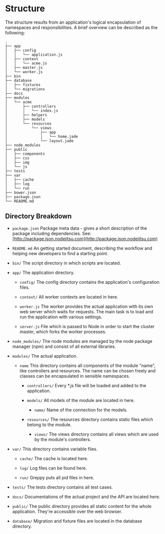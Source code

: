 # Structure

The structure results from an application's logical encapsulation of
namespaces and responsibilities. A brief overview can be described
as the following:

    .
    ├── app
    │   ├── config
    │   │   └── application.js
    │   ├── context
    │   │   └── acme.js
    │   ├── master.js
    │   └── worker.js
    ├── bin
    ├── database
    │   ├── fixtures
    │   └── migrations
    ├── docs
    ├── modules
    │   └── acme
    │       ├── controllers
    │       │   └── index.js
    │       ├── helpers
    │       ├── models
    │       └── resources
    │           └── views
    │               ├── app
    │               │   └── home.jade
    │               └── layout.jade
    ├── node_modules
    ├── public
    │   ├── components
    │   ├── css
    │   ├── img
    │   └── js
    ├── tests
    ├── var
    │   ├── cache
    │   ├── log
    │   └── run
    ├── bower.json
    ├── package.json
    └── README.md

## Directory Breakdown

* ``package.json`` Package meta data - gives a short description of the package including dependencies.
    See: [http://package.json.nodejitsu.com](http://package.json.nodejitsu.com)

* ``README.md`` An getting started document, describing the workflow and helping new developers to find a starting point.

* ``bin/`` The script directory in which scripts are located.

* ``app/`` The application directory.

    * ``config/`` The config directory contains the application's configuration files.

    * ``context/`` All worker contexts are located in here.

    * ``worker.js`` The worker provides the actual application with its own web server which waits for requests. The main task is to load and run the application with various settings.

    * ``server.js`` File which is passed to Node in order to start the cluster master, which forks the worker processes.

* ``node_modules/`` The node modules are managed by the node package manager (npm) and consist of all external libraries.

* ``modules/`` The actual application.

    * ``name`` This directory contains all components of the module "name", like controllers and resources. The name can be chosen freely and classes can be encapsulated in sensible namespaces.

        * ``controllers/`` Every *.js file will be loaded and added to the application.

        * ``models/`` All models of the module are located in here.

            * ``name/`` Name of the connection for the models.

        * ``resources/`` The resources directory contains static files which belong to the module.

            * ``views/`` The views directory contains all views which are used by the module's controllers.

* ``var/`` This directory contains variable files.

    * ``cache/`` The cache is located here.

    * ``log/`` Log files can be found here.

    * ``run/`` Greppy puts all pid files in here.

* ``tests/`` The tests directory contains all test cases.

* ``docs/`` Documentations of the actual project and the API are located here.

* ``public/`` The public directory provides all static content for the whole application. They're accessible over the web browser.

* ``database/`` Migration and fixture files are located in the database directory.

